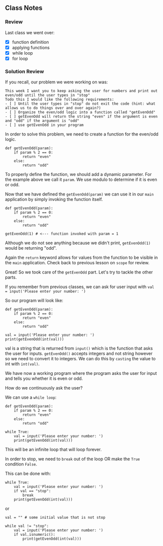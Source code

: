 ## Class Notes

### Review
Last class we went over:
- [x] function definition
- [x] applying functions
- [x] while loop
- [x] for loop

### Solution Review
If you recall, our problem we were working on was:

```
This week I want you to keep asking the user for numbers and print out even/odd until the user types in "stop"
Todo this I would like the following requirements:
- [ ] Until the user types in "stop" do not exit the code (hint: what allows us to do things over and over again?)
- [ ] Organize the even/odd logic into a function called "getEvenOdd"
- [ ] getEvenOdd will return the string "even" if the argument is even and "odd" if the argument is "odd"
- [ ] use getEvenOdd in your program
```

In order to solve this problem, we need to create a function for the even/odd logic.

```
def getEvenOdd(param):
    if param % 2 == 0:
        return "even"
    else:
        return "odd"
```

To properly define the function, we should add a dynamic parameter. For the example above we call it `param`.
We use modulo to determine if it is even or odd.

Now that we have defined the `getEvenOdd(param)` we can use it in our `main` application by simply invoking the function itself.

```
def getEvenOdd(param):
    if param % 2 == 0:
        return "even"
    else:
        return "odd"

getEvenOdd(1) # <--- function invoked with param = 1
```

Although we do not see anything because we didn't print, `getEvenOdd(1)` would be returning "odd".

Again the `return` keyword allows for values from the function to be visible in the `main` application. Check back to previous lesson on `scope` for review.

Great! So we took care of the `getEvenOdd` part. Let's try to tackle the other parts.

If you remember from previous classes, we can ask for user input with `val = input('Please enter your number: ')`

So our program will look like:
```
def getEvenOdd(param):
    if param % 2 == 0:
        return "even"
    else:
        return "odd"

val = input('Please enter your number: ')
print(getEvenOdd(int(val)))
```

val is a string that is returned from `input()` which is the function that asks the user for inputs.
`getEvenOdd()` accepts integers and not string however so we need to convert it to integers. We can do this by `casting` the value to int with `int(val)`.

We have now a working program where the program asks the user for input and tells you whether it is even or odd.

How do we continuously ask the user?

We can use a `while loop`:

```
def getEvenOdd(param):
    if param % 2 == 0:
        return "even"
    else:
        return "odd"

while True:
    val = input('Please enter your number: ')
    print(getEvenOdd(int(val)))
```

This will be an infinite loop that will loop forever.

In order to stop, we need to `break` out of the loop OR make the `True` condition `False`.

This can be done with:

```
while True:
    val = input('Please enter your number: ')
    if val == "stop":
        break
    print(getEvenOdd(int(val)))
```

or

```
val = "" # some initial value that is not stop

while val != "stop":
    val = input('Please enter your number: ')
    if val.isnumeric():
        print(getEvenOdd(int(val)))
        